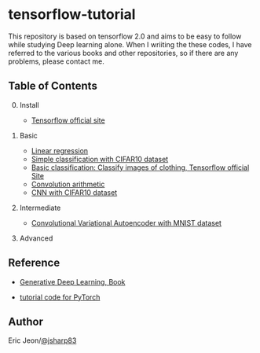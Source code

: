 # tensorflow-tutorial

This repository is based on tensorflow 2.0 and aims to be easy to follow while studying Deep learning alone. When I wriiting the these codes, I have referred to the various books and other repositories, so if there are any problems, please contact me.

## Table of Contents
0. Install
    * [Tensorflow official site](https://www.tensorflow.org/tutorials/quickstart/beginner)

1. Basic
    * [Linear regression](tutorials/01.%20Basics/01.%20Linear%20Regression.ipynb)   
    * [Simple classification with CIFAR10 dataset](tutorials/01.%20Basics/02.%20Simple%20classification%20with%20CIFAR10%20dataset.ipynb)
    * [Basic classification: Classify images of clothing, Tensorflow official Site](https://www.tensorflow.org/tutorials/keras/classification)
    * [Convolution arithmetic](https://github.com/vdumoulin/conv_arithmetic)    
    * [CNN with CIFAR10 dataset](tutorials/01.%20Basics/03.%20CNN%20with%20CIFAR10%20dataset.ipynb)

2. Intermediate
    * [Convolutional Variational Autoencoder with MNIST dataset](tutorials/02.%20%20Intermediate/04.%20CVAE.ipynb)

3. Advanced

## Reference
* [Generative Deep Learning, Book](https://learning.oreilly.com/library/view/generative-deep-learning/9781492041931/)

* [tutorial code for PyTorch](https://github.com/yunjey/pytorch-tutorial)

## Author
Eric Jeon/[@jsharp83](mailto:jsharp83@gmail.com)
